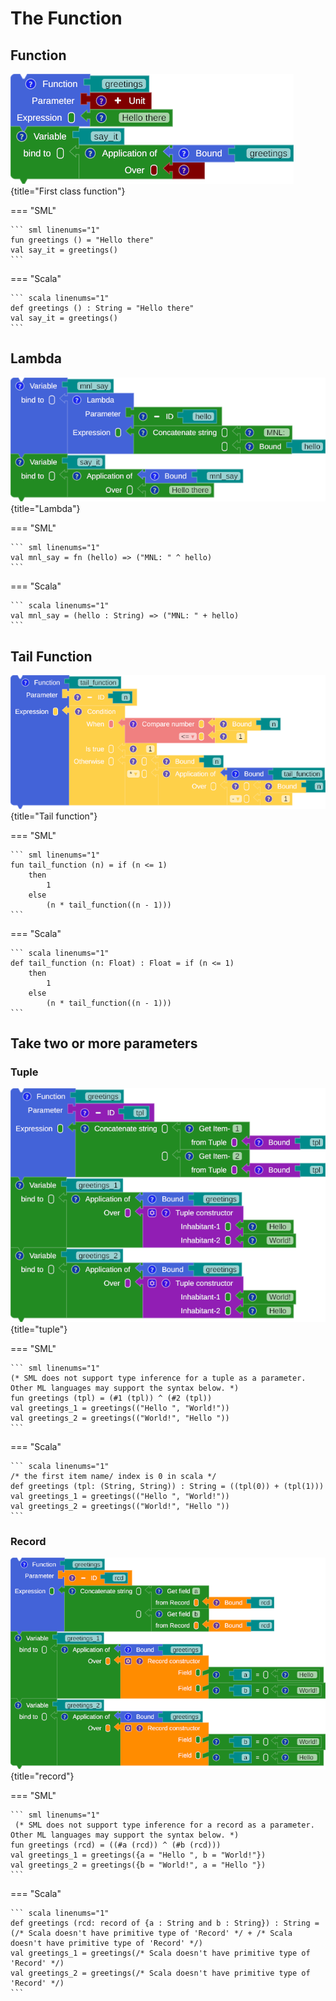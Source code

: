 # The Function

## Function

![workspace](assets/images/first_class_function_1.png){title="First class function"}

=== "SML"

    ``` sml linenums="1"
    fun greetings () = "Hello there"
    val say_it = greetings()
    ```

=== "Scala"

    ``` scala linenums="1"
    def greetings () : String = "Hello there"
    val say_it = greetings()
    ```



## Lambda

![workspace](assets/images/lambda.png){title="Lambda"}

=== "SML"

    ``` sml linenums="1"
    val mnl_say = fn (hello) => ("MNL: " ^ hello)
    ```

=== "Scala"

    ``` scala linenums="1"
    val mnl_say = (hello : String) => ("MNL: " + hello)
    ```

## Tail Function

![workspace](assets/images/tail_function.png){title="Tail function"}

=== "SML"

    ``` sml linenums="1"
    fun tail_function (n) = if (n <= 1)
        then
            1
        else
	        (n * tail_function((n - 1)))
    ```

=== "Scala"

    ``` scala linenums="1"
    def tail_function (n: Float) : Float = if (n <= 1)
        then
            1
        else
            (n * tail_function((n - 1)))
    ```

## Take two or more parameters

### Tuple

![workspace](assets/images/function_simul_two_params_tuple.png){title="tuple"}

=== "SML"

    ``` sml linenums="1"
    (* SML does not support type inference for a tuple as a parameter. 
    Other ML languages may support the syntax below. *)
    fun greetings (tpl) = (#1 (tpl)) ^ (#2 (tpl))
    val greetings_1 = greetings(("Hello ", "World!"))
    val greetings_2 = greetings(("World!", "Hello "))
    ```

=== "Scala"

    ``` scala linenums="1"
    /* the first item name/ index is 0 in scala */
    def greetings (tpl: (String, String)) : String = ((tpl(0)) + (tpl(1)))
    val greetings_1 = greetings(("Hello ", "World!"))
    val greetings_2 = greetings(("World!", "Hello "))
    ```

### Record

![workspace](assets/images/function_simul_two_params_record.png){title="record"}

=== "SML"

    ``` sml linenums="1"
     (* SML does not support type inference for a record as a parameter. 
    Other ML languages may support the syntax below. *)
    fun greetings (rcd) = ((#a (rcd)) ^ (#b (rcd)))
    val greetings_1 = greetings({a = "Hello ", b = "World!"})
    val greetings_2 = greetings({b = "World!", a = "Hello "})
    ```

=== "Scala"

    ``` scala linenums="1"
    def greetings (rcd: record of {a : String and b : String}) : String = (/* Scala doesn't have primitive type of 'Record' */ + /* Scala doesn't have primitive type of 'Record' */)
    val greetings_1 = greetings(/* Scala doesn't have primitive type of 'Record' */)
    val greetings_2 = greetings(/* Scala doesn't have primitive type of 'Record' */)
    ```
